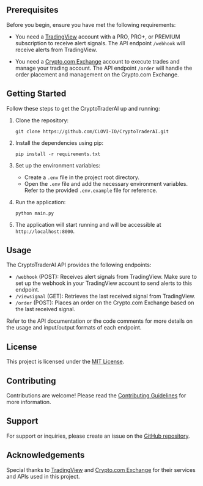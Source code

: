 ## Prerequisites

Before you begin, ensure you have met the following requirements:

- You need a [TradingView](https://www.tradingview.com/gopro/?share_your_love=sperreault) account with a PRO, PRO+, or PREMIUM subscription to receive alert signals. The API endpoint `/webhook` will receive alerts from TradingView.

- You need a [Crypto.com Exchange](https://crypto.com/exch/ht94engn7h) account to execute trades and manage your trading account. The API endpoint `/order` will handle the order placement and management on the Crypto.com Exchange.

## Getting Started

Follow these steps to get the CryptoTraderAI up and running:

1. Clone the repository:

   ```shell
   git clone https://github.com/CLOVI-IO/CryptoTraderAI.git
   ```

2. Install the dependencies using pip:

   ```shell
   pip install -r requirements.txt
   ```

3. Set up the environment variables:

   - Create a `.env` file in the project root directory.
   - Open the `.env` file and add the necessary environment variables. Refer to the provided `.env.example` file for reference.

4. Run the application:

   ```shell
   python main.py
   ```

5. The application will start running and will be accessible at `http://localhost:8000`.

## Usage

The CryptoTraderAI API provides the following endpoints:

- `/webhook` (POST): Receives alert signals from TradingView. Make sure to set up the webhook in your TradingView account to send alerts to this endpoint.
- `/viewsignal` (GET): Retrieves the last received signal from TradingView.
- `/order` (POST): Places an order on the Crypto.com Exchange based on the last received signal.

Refer to the API documentation or the code comments for more details on the usage and input/output formats of each endpoint.

## License

This project is licensed under the [MIT License](LICENSE).

## Contributing

Contributions are welcome! Please read the [Contributing Guidelines](CONTRIBUTING.md) for more information.

## Support

For support or inquiries, please create an issue on the [GitHub repository](https://github.com/CLOVI-IO/CryptoTraderAI/issues).

## Acknowledgements

Special thanks to [TradingView](https://www.tradingview.com/gopro/?share_your_love=sperreault) and [Crypto.com Exchange](https://crypto.com/exch/ht94engn7h) for their services and APIs used in this project.

